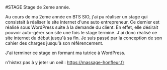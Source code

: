 #STAGE
Stage de 2eme année.

Au cours de ma 2eme année en BTS SIO, j'ai pu réaliser un stage qui consistait à réaliser le site internet d'une auto entrepreneur.
Ce dernier est réalisé sous WordPress suite à la demande du client.
En effet, elle désirait pouvoir auto-gérer son site une fois le stage terminé.
J'ai donc réalisé ce site internet du début jusqu'à sa fin.
Je suis passé par la conception de son cahier des charges jusqu'à son référencement.

J'ai terminer ce stage en formant ma tutrice à WordPress.


n'histez pas à y jeter un oeil :  https://massage-honfleur.fr
